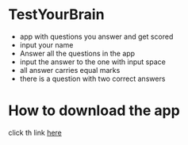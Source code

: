 # TestYourBrain
- app with questions you answer and get scored
- input your name
- Answer all the questions in the app
- input the answer to the one with input space
- all answer carries equal marks
- there is a question with two correct answers


# How to download the app   

click th link [here](https://drive.google.com/open?id=1er31zLGLJJy-KrTxhI80yLKsONVeKeNZ)
